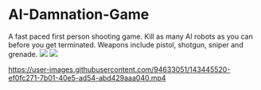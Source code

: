 # AI-Damnation-Game
A fast paced first person shooting game.
Kill as many AI robots as you can before you get terminated.
Weapons include pistol, shotgun, sniper and grenade.
![](Screenshots/AIDamnationScreenshot2.png)
![](Screenshots/AIDamnationScreenshot1.png)


https://user-images.githubusercontent.com/94633051/143445520-ef0fc271-7b01-40e5-ad54-abd429aaa040.mp4

